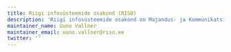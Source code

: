 ```yaml
---
title: Riigi infosüsteemide osakond (RISO)
description: 'Riigi infosüsteemide osakond on Majandus- ja Kommunikatsiooniministeeriumi struktuuriüksus, mis allub ja saab ülesandeid kantslerilt.'
maintainer_name: Uuno Vallner
maintainer_email: uuno.vallner@riso.ee
twitter: ''
---
```

